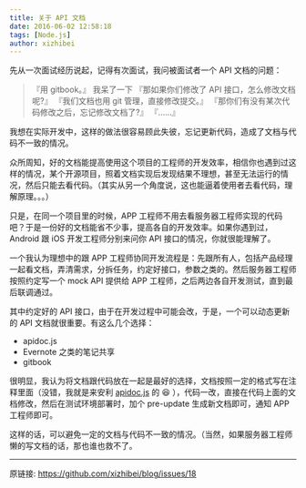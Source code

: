 ```yaml
---
title: 关于 API 文档
date: 2016-06-02 12:58:18
tags: [Node.js]
author: xizhibei
---
```

先从一次面试经历说起，记得有次面试，我问被面试者一个 API 文档的问题：

> 『用 gitbook。』
>  我呆了一下
> 『那如果你们修改了 API 接口，怎么修改文档呢?』
> 『我们文档也用 git 管理，直接修改提交。』
> 『那你们有没有某次代码修改之后，忘记修改文档了?』
> 『……』

我想在实际开发中，这样的做法很容易顾此失彼，忘记更新代码，造成了文档与代码不一致的情况。

众所周知，好的文档能提高使用这个项目的工程师的开发效率，相信你也遇到过这样的情况，某个开源项目，照着文档实现后发现结果不理想，甚至无法运行的情况，然后只能去看代码。（其实从另一个角度说，这也能逼着使用者去看代码，理解原理。。。）

只是，在同一个项目里的时候，APP 工程师不用去看服务器工程师实现的代码吧？于是一份好的文档能省不少事，提高各自的开发效率。如果你遇到过，Android 跟 iOS 开发工程师分别来问你 API 接口的情况，你就很能理解了。

一个我认为理想中的跟 APP 工程师协同开发流程是：先跟所有人，包括产品经理一起看文档，弄清需求，分拆任务，约定好接口，参数之类的。然后服务器工程师按照约定写一个 mock API 提供给 APP 工程师，之后两边各自开发测试，直到最后联调通过。

其中约定好的 API 接口，由于在开发过程中可能会改，于是，一个可以动态更新的 API 文档就很重要。有这么几个选择：
- apidoc.js
- Evernote 之类的笔记共享
- gitbook

很明显，我认为将文档跟代码放在一起是最好的选择，文档按照一定的格式写在注释里面（没错，我就是来安利 [apidoc.js](http://apidocjs.com) 的 😆 ），代码一改，直接在代码上面的文档修改，然后在测试环境部署时，加个 pre-update 生成新文档即可，通知 APP 工程师即可。

这样的话，可以避免一定的文档与代码不一致的情况。（当然，如果服务器工程师懒的写文档的话，那也谁也救不了。


***
原链接: https://github.com/xizhibei/blog/issues/18
